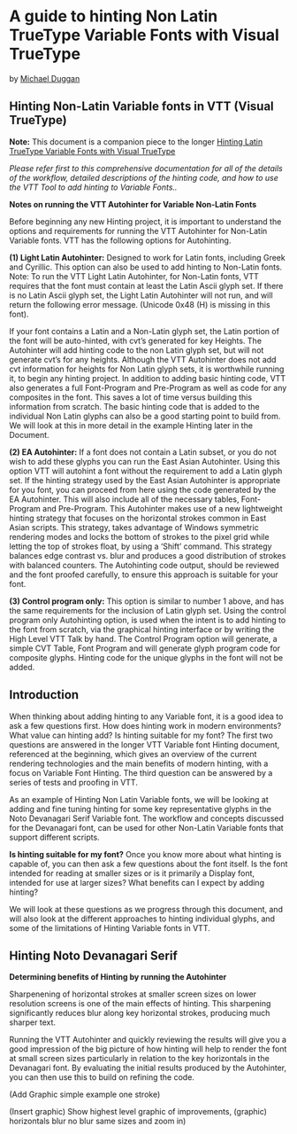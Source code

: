 # A guide to hinting Non Latin TrueType Variable Fonts with Visual TrueType

by [Michael Duggan](https://twitter.com/mickduggan)

## Hinting Non-Latin Variable fonts in VTT (Visual TrueType) 

**Note:** This document is a companion piece to the longer [Hinting Latin TrueType Variable Fonts with Visual TrueType](https://github.com/googlefonts/how-to-hint-variable-fonts#introduction) 

*Please refer first to this comprehensive documentation for all of the details of the workflow, detailed descriptions of the hinting code, and how to use the VTT Tool to add hinting to Variable Fonts..*  

**Notes on running the VTT Autohinter for Variable Non-Latin Fonts**

Before beginning any new Hinting project, it is important to understand the options and requirements for running the VTT Autohinter for Non-Latin Variable fonts. VTT has the following options for Autohinting.

**(1) Light Latin Autohinter:** Designed to work for Latin fonts, including Greek and Cyrillic. This option can also be used to add hinting to Non-Latin fonts. Note: To run the VTT Light Latin Autohinter, for Non-Latin fonts, VTT requires that the font must contain at least the Latin Ascii glyph set. If there is no Latin Ascii glyph set, the Light Latin Autohinter will not run, and will return the following error message. (Unicode 0x48 (H) is missing in this font). 

If your font contains a Latin and a Non-Latin glyph set, the Latin portion of the font will be auto-hinted, with cvt’s generated for key Heights. The Autohinter will add hinting code to the non Latin glyph set, but will not generate cvt’s for any heights. Although the VTT Autohinter does not add cvt information for heights for Non Latin glyph sets, it is worthwhile running it, to begin any hinting project. In addition to adding basic hinting code, VTT also generates a full Font-Program and Pre-Program as well as code for any composites in the font. This saves a lot of time versus building this information from scratch. The basic hinting code that is added to the individual Non Latin glyphs can also be a good starting point to build from. We will look at this in more detail in the example Hinting later in the Document.

**(2) EA Autohinter:** If a font does not contain a Latin subset, or you do not wish to add these glyphs you can run the East Asian Autohinter. Using this option VTT will autohint a font without the requirement to add a Latin glyph set. If the hinting strategy used by the East Asian Autohinter is appropriate for you font, you can proceed from here using the code generated by the EA Autohinter. This will also include all of the necessary tables, Font-Program and Pre-Program. This Autohinter makes use of a new lightweight hinting strategy that focuses on the horizontal strokes common in East Asian scripts. This strategy, takes advantage of Windows symmetric rendering modes and locks the bottom of strokes to the pixel grid while letting the top of strokes float, by using a ‘Shift’ command. This strategy balances edge contrast vs. blur and produces a good distribution of strokes with balanced counters. The Autohinting code output, should be reviewed and the font proofed carefully, to ensure this approach is suitable for your font. 

**(3) Control program only:** This option is similar to number 1 above, and has the same requirements for the inclusion of Latin glyph set. Using the control program only Autohinting option, is used when the intent is to add hinting to the font from scratch, via the graphical hinting interface or by writing the High Level VTT Talk by hand. The Control Program option will generate, a simple CVT Table, Font Program and will generate glyph program code for composite glyphs. Hinting code for the unique glyphs in the font will not be added. 

## Introduction

When thinking about adding hinting to any Variable font, it is a good idea to ask a few questions first. How does hinting work in modern environments? What value can hinting add? Is hinting suitable for my font? The first two questions are answered in the longer VTT Variable font Hinting document, referenced at the beginning, which gives an overview of the current rendering technologies and the main benefits of modern hinting, with a focus on Variable Font Hinting. The third question can be answered by a series of tests and proofing in VTT. 

As an example of Hinting Non Latin Variable fonts, we will be looking at adding and fine tuning hinting for some key representative glyphs in the Noto Devanagari Serif Variable font. The workflow and concepts discussed for the Devanagari font, can be used for other Non-Latin Variable fonts that support different scripts. 

**Is hinting suitable for my font?**
Once you know more about what hinting is capable of, you can then ask a few questions about the font itself. Is the font intended for reading at smaller sizes or is it primarily a Display font, intended for use at larger sizes? What benefits can I expect by adding hinting? 

We will look at these questions as we progress through this document, and will also look at the different approaches to hinting individual glyphs, and some of the limitations of Hinting Variable fonts in VTT.

## Hinting Noto Devanagari Serif 

**Determining benefits of Hinting by running the Autohinter**

Sharpenening of horizontal strokes at smaller screen sizes on lower resolution screens is one of the main effects of hinting. This sharpening significantly reduces blur along key horizontal strokes, producing much sharper text. 

Running the VTT Autohinter and quickly reviewing the results will give you a good impression of the big picture of how hinting will help to render the font at small screen sizes particularly in relation to the key horizontals in the Devanagari font. By evaluating the initial results produced by the Autohinter, you can then use this to build on refining the code. 

(Add Graphic simple example one stroke)

(Insert graphic) Show highest level graphic of improvements, (graphic) horizontals blur no blur same sizes and zoom in)